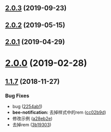 <a name="2.0.3"></a>
## [2.0.3](https://github.com/tinper-bee/bee-notification/compare/v2.0.2...v2.0.3) (2019-09-23)



<a name="2.0.2"></a>
## [2.0.2](https://github.com/tinper-bee/bee-notification/compare/v2.0.1...v2.0.2) (2019-05-15)



<a name="2.0.1"></a>
## [2.0.1](https://github.com/tinper-bee/bee-notification/compare/v2.0.0...v2.0.1) (2019-04-29)



<a name="2.0.0"></a>
# [2.0.0](https://github.com/tinper-bee/bee-notification/compare/v1.1.7...v2.0.0) (2019-02-28)



<a name="1.1.7"></a>
## [1.1.7](https://github.com/tinper-bee/bee-notification/compare/2254ab1...v1.1.7) (2018-11-27)


### Bug Fixes

* bug ([2254ab1](https://github.com/tinper-bee/bee-notification/commit/2254ab1))
* **bee-notification:** 去掉样式中的rem ([cc02b9d](https://github.com/tinper-bee/bee-notification/commit/cc02b9d))
* 修改示例 ([a28eb2e](https://github.com/tinper-bee/bee-notification/commit/a28eb2e))
* 去掉rem ([3b19303](https://github.com/tinper-bee/bee-notification/commit/3b19303))




